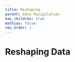```yaml
---
title: Reshaping
parent: Data Manipulation
has_children: true
mathjax: false
nav_order: 1
---
```


# Reshaping Data
